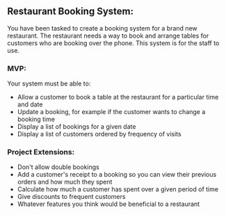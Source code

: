 ## Restaurant Booking System:

You have been tasked to create a booking system for a brand new restaurant. The restaurant needs a way to book and arrange tables for customers who are booking over the phone. This system is for the staff to use.

### MVP:

Your system must be able to:

* Allow a customer to book a table at the restaurant for a particular time and date
* Update a booking, for example if the customer wants to change a booking time
* Display a list of bookings for a given date
* Display a list of customers ordered by frequency of visits

### Project Extensions:

* Don't allow double bookings
* Add a customer's receipt to a booking so you can view their previous orders and how much they spent
* Calculate how much a customer has spent over a given period of time
* Give discounts to frequent customers
* Whatever features you think would be beneficial to a restaurant
